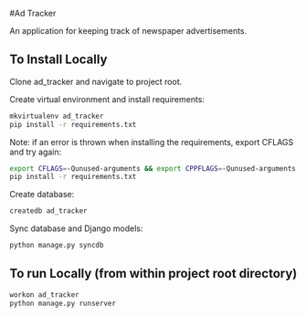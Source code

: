 #Ad Tracker

An application for keeping track of newspaper advertisements.

## To Install Locally
Clone ad_tracker and navigate to project root.

Create virtual environment and install requirements:
```sh
mkvirtualenv ad_tracker
pip install -r requirements.txt
```

Note: if an error is thrown when installing the requirements, export CFLAGS and try again:
```sh
export CFLAGS=-Qunused-arguments && export CPPFLAGS=-Qunused-arguments
pip install -r requirements.txt
```

Create database:
```sh
createdb ad_tracker
```

Sync database and Django models:
```sh
python manage.py syncdb
```

## To run Locally (from within project root directory)
```sh
workon ad_tracker
python manage.py runserver
```